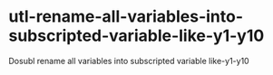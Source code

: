 # utl-rename-all-variables-into-subscripted-variable-like-y1-y10
Dosubl rename all variables into subscripted variable like-y1-y10 
